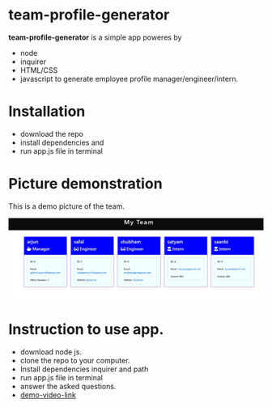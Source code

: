 # team-profile-generator
**team-profile-generator** is a simple app poweres by 
- node 
- inquirer
- HTML/CSS
- javascript
 to generate employee profile manager/engineer/intern.
# Installation
- download the repo
- install dependencies and 
- run app.js file in terminal
# Picture demonstration
This is a demo picture of the team.

![demo picture](/pictures/teamprofile.JPG)
# Instruction to use app.
- download node js.
- clone the repo to your computer.
- Install dependencies
inquirer and path 
- run app.js file in terminal
- answer the asked questions.
- [demo-video-link](https://drive.google.com/file/d/18SGAJhCc3Y3Vw9F_-TZDgSZbTfgYCv0S/view)


